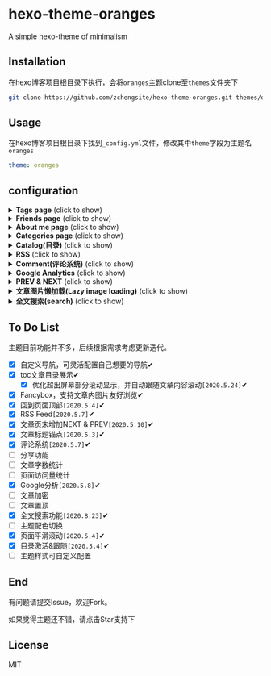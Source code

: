 # hexo-theme-oranges
A simple hexo-theme of minimalism

## Installation

在hexo博客项目根目录下执行，会将`oranges`主题clone至`themes`文件夹下

```bash
git clone https://github.com/zchengsite/hexo-theme-oranges.git themes/oranges
```

## Usage

在hexo博客项目根目录下找到`_config.yml`文件，修改其中`theme`字段为主题名`oranges`

```yml _config.yml
theme: oranges
```

## configuration

<details>
  <summary><b>Tags page</b> (click to show)</summary>

在hexo博客项目根目录下执行，在`source`文件夹下生成`tags`文件夹

```bash
hexo new page tags
```

接着修改`tags`文件夹下`index`为以下内容

```
---
title: tags
date: 2019-05-03 12:03:35
type: "tags"
categories:
tags:
---
```

并在主题配置文件`_config.yml`修改对应`enable`为`true`，如不想展示，设置为`false`即可

```
navbar:
  -
    name: 标签
    enable: true
    path: /tags/
```

</details>

<details>
  <summary><b>Friends page</b> (click to show)</summary>

在hexo博客项目根目录下执行，在`source`文件夹下生成`friends`文件夹

```bash
hexo new page friends
```

接着修改`friends`文件夹下`index`为以下内容

```
---
title: tags
date: 2019-05-03 12:03:35
type: "friends"
categories:
tags:
---
```

并在主题配置文件`_config.yml`修改对应`enable`为`true`，如不想展示，设置为`false`即可

```
navbar:
  -
    name: 朋友
    enable: true
    path: /friends/
```
</details>

<details>
  <summary><b>About me page</b> (click to show)</summary>

在hexo博客项目根目录下执行，在`source`文件夹下生成`about`文件夹

```bash
hexo new page about
```

接着修改`about`文件夹下`index`为以下内容

```
---
title: tags
date: 2019-05-03 12:03:35
type: "about"
categories:
tags:
---
```

并在主题配置文件`_config.yml`修改对应`enable`为`true`，如不想展示，设置为`false`即可

```
navbar:
  -
    name: 关于我
    enable: true
    path: /about/
```

</details>

<details>
  <summary><b>Categories page</b> (click to show)</summary>

在hexo博客项目根目录下执行，在`source`文件夹下生成`categories`文件夹

```bash
hexo new page categories
```

接着修改`categories`文件夹下`index`为以下内容

```
---
title: tags
date: 2019-05-03 12:03:35
type: "categories"
categories:
tags:
---
```

并在主题配置文件`_config.yml`修改对应`enable`为`true`，如不想展示，设置为`false`即可

```
navbar:
  -
    name: 分类
    enable: true
    path: /categories/
```

</details>

<details>
  <summary><b>Catalog(目录)</b> (click to show)</summary>

主题配置文件`_config.yml`下`catalog`修改`enable`为`true`，如不想展示，设置为`false`即可

```
catalog:
  enable: true
```

</details>

<details>
  <summary><b>RSS</b> (click to show)</summary>

1.安装`hexo-generator-feed`[官方插件](https://github.com/hexojs/hexo-generator-feed)

```shell
npm install hexo-generator-feed --save
```

2.在博客项目配置文件`_config.yml`(非主题配置文件)增加:

```
feed:
  type: atom
  path: atom.xml
  limit: 20
  hub:
  content:
  content_limit: 140
  content_limit_delim: ' '
  order_by: -date
  icon: icon.png
  autodiscovery: true
  template:
```

3.开启rss按钮
在主题配置文件`_config.yml`增加页脚项:

```
footer:
  social:
    -
      name: rss
      icon: rss
      path: atom.xml
```

</details>

<details>
  <summary><b>Comment(评论系统)</b> (click to show)</summary>

1.确保主题配置文件`_config.yml`下`comments`->`enable: true`

2.目前支持以下几种评论插件
  - [valine](https://valine.js.org/quickstart.html)
  - [gitalk](https://github.com/gitalk/gitalk#usage)
  - [disqus](https://disqus.com)(需科学上网)

3.如需使用，修改相应评论下`enable: true`

4.查看评论插件官方教程获取相应的字段填入即可使用

以`valine`为例，注册`valine`并获取`appId`&`appKey`填入即可使用
```
comments:
  enable: true
  valine:
    # https://valine.js.org/quickstart.html#%E8%8E%B7%E5%8F%96APP-ID-%E5%92%8C-APP-Key
    enable: true
    appId: xxxxxxxx
    appKey: xxxxxxxxx
    placeholder: welcome!
    avatar: retro
```

</details>

<details>
  <summary><b>Google Analytics</b> (click to show)</summary>

[Google Analytics](https://analytics.google.com)
注册Google分析账号，在管理/创建媒体资源/选择网站/填写相关信息后得到跟踪Id，一般格式为UA-xxxxxxx-x
如之前已有注册账号，在管理/跟踪信息/跟踪代码/找到跟踪ID，一般格式为UA-xxxxxxx-x

```
gtag:
  enable: true
  gtagkey: UA-xxxxxxx-x
```

</details>

<details>
  <summary><b>PREV & NEXT</b> (click to show)</summary>

文章末尾的上一篇与下一篇功能。
```
prevnext:
  enable: true
```

</details>

<details>
  <summary><b>文章图片懒加载(Lazy image loading)</b> (click to show)</summary>

安装插件[hexo-lazyload-image](https://github.com/Troy-Yang/hexo-lazyload-image)

```bash
npm install hexo-lazyload-image --save
```

项目配置文件`_config.yml`（非主题配置文件）下添加：

```
lazyload:
  enable: true
  onlypost: false # optional
  loadingImg: # optional eg ./images/loading.gif
  isSPA: false # optional
```

详情可见[hexo-lazyload-image](https://github.com/Troy-Yang/hexo-lazyload-image)

</details>

<details>
  <summary><b>全文搜索(search)</b> (click to show)</summary>

  1.安装插件[hexo-generator-search](https://github.com/wzpan/hexo-generator-search)

  ```bash
  npm install hexo-generator-search --save
  ```

  2.项目配置文件`_config.yml`（非主题配置文件）下添加：

  ```
  search:
    path: search.xml
    field: post
    content: true
  ```

  详情可见[hexo-generator-search](https://github.com/wzpan/hexo-generator-search)

  3.主题配置文件`_config.yml`下找到`search`，修改`enable`为`true`:

  ```yml
    # 文章搜索
    search:
      enable: true
      placeholder: 搜索...
  ```

</details>

## To Do List
主题目前功能并不多，后续根据需求考虑更新迭代。
- [x] 自定义导航，可灵活配置自己想要的导航✔
- [x] toc文章目录展示✔
  - [x] 优化超出屏幕部分滚动显示，并自动跟随文章内容滚动`[2020.5.24]`✔
- [x] Fancybox，支持文章内图片友好浏览✔
- [x] 回到页面顶部`[2020.5.4]`✔
- [x] RSS Feed`[2020.5.7]`✔
- [x] 文章页末增加NEXT & PREV`[2020.5.10]`✔
- [x] 文章标题锚点`[2020.5.3]`✔
- [x] 评论系统`[2020.5.7]`✔
- [ ] 分享功能
- [ ] 文章字数统计
- [ ] 页面访问量统计
- [x] Google分析`[2020.5.8]`✔
- [ ] 文章加密
- [ ] 文章置顶
- [x] 全文搜索功能`[2020.8.23]`✔
- [ ] 主题配色切换
- [x] 页面平滑滚动`[2020.5.4]`✔
- [x] 目录激活&跟随`[2020.5.4]`✔
- [ ] 主题样式可自定义配置

## End

有问题请提交Issue，欢迎Fork。

如果觉得主题还不错，请点击Star支持下

## License

MIT
